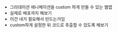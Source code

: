 - 그라데이션 애니메이션을 custom 하게 만들 수 있는 웹앱
- 실제로 배포까지 해보기
- 이건 내가 필요해서 만드는거임
- custom하게 설정한 뒤 코드로 추출할 수 있도록 해보기
